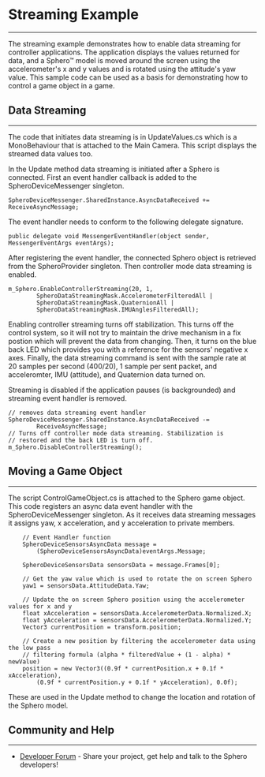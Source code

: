 # Streaming Example

---
The streaming example demonstrates how to enable data streaming for controller applications. The application displays the values returned for data, and a Sphero™ model is moved around the screen using the accelerometer's x and y values and is rotated using the attitude's yaw value. This sample code can be used as a basis for demonstrating how to control a game object in a game. 


## Data Streaming

---
The code that initiates data streaming is in UpdateValues.cs which is a MonoBehaviour that is attached to the Main Camera. This script displays the streamed data values too.

In the Update method data streaming is initiated after a Sphero is connected. First an event handler callback is added to the SpheroDeviceMessenger singleton.
			
	SpheroDeviceMessenger.SharedInstance.AsyncDataReceived += ReceiveAsyncMessage;	
The event handler needs to conform to the following delegate signature.

	public delegate void MessengerEventHandler(object sender, MessengerEventArgs eventArgs);

After registering the event handler, the connected Sphero object is retrieved from the SpheroProvider singleton. Then controller mode data streaming is enabled.

	m_Sphero.EnableControllerStreaming(20, 1,
			SpheroDataStreamingMask.AccelerometerFilteredAll |
			SpheroDataStreamingMask.QuaternionAll |
			SpheroDataStreamingMask.IMUAnglesFilteredAll);
			
Enabling controller streaming turns off stabilization. This turns off the control system, so it will not try to maintain the drive mechanism in a fix postion which will prevent the data from changing. Then, it turns on the blue back LED which provides you with a reference for the sensors' negative x axes. Finally, the data streaming command is sent with the sample rate at 20 samples per second (400/20), 1 sample per sent packet, and acceleromter, IMU (attitude), and Quaternion data turned on. 


Streaming is disabled if the application pauses (is backgrounded) and streaming event handler is removed.

	// removes data streaming event handler
	SpheroDeviceMessenger.SharedInstance.AsyncDataReceived -= 
			ReceiveAsyncMessage;	
	// Turns off controller mode data streaming. Stabilization is 
	// restored and the back LED is turn off.
	m_Sphero.DisableControllerStreaming();

## Moving a Game Object

---

The script ControlGameObject.cs is attached to the Sphero game object. This code registers an async data event handler with the SpheroDeviceMessenger singleton. As it receives data streaming messages it assigns yaw, x acceleration, and y acceleration to private members.

		// Event Handler function 
		SpheroDeviceSensorsAsyncData message = 
			(SpheroDeviceSensorsAsyncData)eventArgs.Message;
		
		SpheroDeviceSensorsData sensorsData = message.Frames[0];
		
		// Get the yaw value which is used to rotate the on screen Sphero
		yaw1 = sensorsData.AttitudeData.Yaw;
		
		// Update the on screen Sphero position using the accelerometer values for x and y
		float xAcceleration = sensorsData.AccelerometerData.Normalized.X;
		float yAcceleration = sensorsData.AccelerometerData.Normalized.Y;
		Vector3 currentPosition = transform.position;
		
		// Create a new position by filtering the accelerometer data using the low pass
		// filtering formula (alpha * filteredValue + (1 - alpha) * newValue)
		position = new Vector3((0.9f * currentPosition.x + 0.1f * xAcceleration), 
			(0.9f * currentPosition.y + 0.1f * yAcceleration), 0.0f);


These are used in the Update method to change the location and rotation of the Sphero model. 
		

## Community and Help

---

* [Developer Forum](http://forum.gosphero.com/) - Share your project, get help and talk to the Sphero developers!